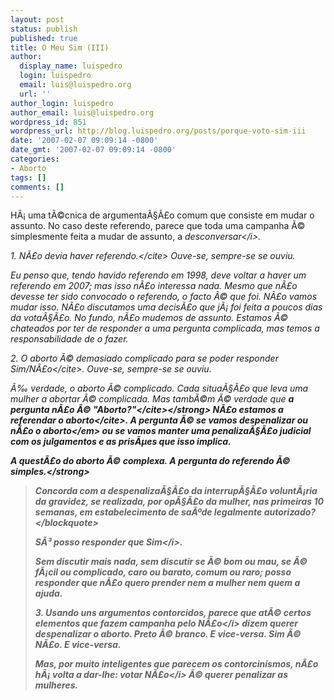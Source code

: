 ```yaml
---
layout: post
status: publish
published: true
title: O Meu Sim (III)
author:
  display_name: luispedro
  login: luispedro
  email: luis@luispedro.org
  url: ''
author_login: luispedro
author_email: luis@luispedro.org
wordpress_id: 851
wordpress_url: http://blog.luispedro.org/posts/porque-voto-sim-iii
date: '2007-02-07 09:09:14 -0800'
date_gmt: '2007-02-07 09:09:14 -0800'
categories:
- Aborto
tags: []
comments: []
---
```

<p>H&Atilde;&iexcl; uma t&Atilde;&copy;cnica de argumenta&Atilde;&sect;&Atilde;&pound;o comum que consiste em mudar o assunto. No caso deste referendo, parece que toda uma campanha &Atilde;&copy; simplesmente feita a mudar de assunto, a <i>desconversar<&#47;i>.</p>
<p>1. <cite>N&Atilde;&pound;o devia haver referendo.<&#47;cite> Ouve-se, sempre-se se ouviu.</p>
<p>Eu penso que, tendo havido referendo em 1998, deve voltar a haver um referendo em 2007; mas isso n&Atilde;&pound;o interessa nada. Mesmo que n&Atilde;&pound;o devesse ter sido convocado o referendo, o facto &Atilde;&copy; que foi. N&Atilde;&pound;o vamos mudar isso. N&Atilde;&pound;o discutamos uma decis&Atilde;&pound;o que j&Atilde;&iexcl; foi feita a poucos dias da vota&Atilde;&sect;&Atilde;&pound;o. No fundo, n&Atilde;&pound;o mudemos de assunto. Estamos &Atilde;&copy; chateados por ter de responder a uma pergunta complicada, mas temos a responsabilidade de o fazer.</p>
<p>2. <cite>O aborto &Atilde;&copy; demasiado complicado para se poder responder Sim&#47;N&Atilde;&pound;o<&#47;cite>. Ouve-se, sempre-se se ouviu.</p>
<p>&Atilde;&permil; verdade, o aborto &Atilde;&copy; complicado. Cada situa&Atilde;&sect;&Atilde;&pound;o que leva uma mulher a abortar &Atilde;&copy; complicada. Mas tamb&Atilde;&copy;m &Atilde;&copy; verdade que <strong>a pergunta n&Atilde;&pound;o &Atilde;&copy; <cite>"Aborto?"<&#47;cite><&#47;strong> N&Atilde;&pound;o estamos a referendar <cite>o aborto<&#47;cite>. A pergunta &Atilde;&copy; se vamos <em>despenalizar ou n&Atilde;&pound;o o aborto<&#47;em> ou se vamos manter uma penaliza&Atilde;&sect;&Atilde;&pound;o judicial com os julgamentos e as pris&Atilde;&micro;es que isso implica.</p>
<p><strong>A quest&Atilde;&pound;o do aborto &Atilde;&copy; complexa. A pergunta do referendo &Atilde;&copy; simples.<&#47;strong></p>
<blockquote><p>Concorda com a despenaliza&Atilde;&sect;&Atilde;&pound;o da interrup&Atilde;&sect;&Atilde;&pound;o volunt&Atilde;&iexcl;ria da gravidez, se realizada, por op&Atilde;&sect;&Atilde;&pound;o da mulher, nas primeiras 10 semanas, em estabelecimento de sa&Atilde;&ordm;de legalmente autorizado?<&#47;blockquote></p>
<p>S&Atilde;&sup3; posso responder que <i>Sim<&#47;i>.</p>
<p>Sem discutir mais nada, sem discutir se &Atilde;&copy; bom ou mau, se &Atilde;&copy; f&Atilde;&iexcl;cil ou complicado, caro ou barato, comum ou raro; posso responder que n&Atilde;&pound;o quero prender nem a mulher nem quem a ajuda.</p>
<p>3. Usando uns argumentos contorcidos, parece que at&Atilde;&copy; certos elementos que fazem campanha pelo <i>N&Atilde;&pound;o<&#47;i> dizem querer despenalizar o aborto. Preto &Atilde;&copy; branco. E vice-versa. Sim &Atilde;&copy; N&Atilde;&pound;o. E vice-versa.
<p>Mas, por muito inteligentes que parecem os contorcinismos, n&Atilde;&pound;o h&Atilde;&iexcl; volta a dar-lhe: votar <i>N&Atilde;&pound;o<&#47;i> &Atilde;&copy; querer penalizar as mulheres.</p>
